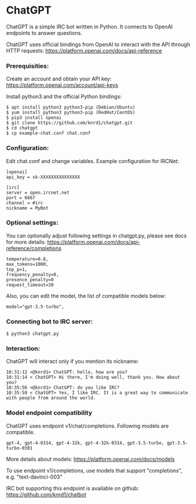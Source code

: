 # ChatGPT
ChatGPT is a simple IRC bot written in Python. It connects to OpenAI endpoints to answer questions.

ChatGPT uses official bindings from OpenAI to interact with the API through HTTP requests:
https://platform.openai.com/docs/api-reference

### Prerequisities:

Create an account and obtain your API key: https://platform.openai.com/account/api-keys

Install python3 and the official Python bindings:
```
$ apt install python3 python3-pip (Debian/Ubuntu)
$ yum install python3 python3-pip (RedHat/CentOS)
$ pip3 install openai
$ git clone https://github.com/knrd1/chatgpt.git
$ cd chatgpt
$ cp example-chat.conf chat.conf
```
### Configuration:

Edit chat.conf and change variables. Example configuration for IRCNet:
```
[openai]
api_key = sk-XXXXXXXXXXXXXXX

[irc]
server = open.ircnet.net
port = 6667
channel = #irc
nickname = MyBot
```
### Optional settings:

You can optionally adjust following settings in chatgpt.py, please see docs for more details:
https://platform.openai.com/docs/api-reference/completions
```
temperature=0.8,
max_tokens=1000,
top_p=1,
frequency_penalty=0,
presence_penalty=0
request_timeout=30
```
Also, you can edit the model, the list of compatible models below:
```
model="gpt-3.5-turbo",
```
### Connecting bot to IRC server:
```
$ python3 chatgpt.py
```
### Interaction:
ChatGPT will interact only if you mention its nickname:
```
10:31:12 <@knrd1> ChatGPT: hello, how are you?
10:31:14 < ChatGPT> Hi there, I'm doing well, thank you. How about you?
10:35:56 <@knrd1> ChatGPT: do you like IRC?
10:35:59 < ChatGPT> Yes, I like IRC. It is a great way to communicate with people from around the world.

```
### Model endpoint compatibility

ChatGPT uses endpoint v1/chat/completions. Following models are compatible.
```
gpt-4, gpt-4-0314, gpt-4-32k, gpt-4-32k-0314, gpt-3.5-turbo, gpt-3.5-turbo-0301
```
More details about models: https://platform.openai.com/docs/models

To use endpoint v1/completions, use models that support "completions", e.g. "text-davinci-003"

IRC bot supporting this endpoint is available on github: https://github.com/knrd1/chatbot

